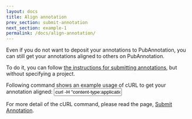 ```yaml
---
layout: docs
title: Align annotation
prev_section: submit-annotation
next_section: example-1
permalink: /docs/align-annotation/
---
```


Even if you do not want to deposit your annotations to PubAnnotation,
you can still get your annotations aligned to others on PubAnnotation.

To do it, you can follow [the instructions for submitting annotations]({{site.baseurl}}/docs/submit-annotation/), but without specifying a project.

Following command shows an example usage of cURL to get your annotation aligned:
<input type="text" class="bash" value='curl -H "content-type:application/json" -d @your_annotation_file.json "http://pubannotation.org/docs/sourcedb/PubMed/sourceid/123456/annotations.json"
'>

For more detail of the cURL command, please read the page, [Submit Annotation]({{site.baseurl}}/docs/submit-annotation/).